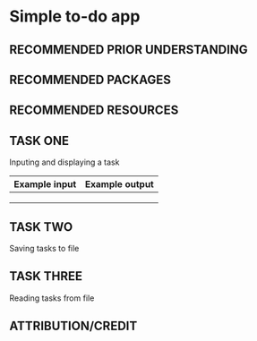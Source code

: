 # Simple to-do app

## RECOMMENDED PRIOR UNDERSTANDING

## RECOMMENDED PACKAGES

## RECOMMENDED RESOURCES

## TASK ONE

Inputing and displaying a task

| Example input                         | Example output                        |
| ------------------------------------- | ------------------------------------- |
|                                       |                                       |
|                                       |                                       |
|                                       |                                       |

## TASK TWO

Saving tasks to file

## TASK THREE

Reading tasks from file

## ATTRIBUTION/CREDIT


